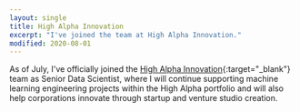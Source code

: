 ```yaml
---
layout: single
title: High Alpha Innovation
excerpt: "I've joined the team at High Alpha Innovation."
modified: 2020-08-01
---
```


As of July, I've officially joined the [High Alpha Innovation](https://www.highalphainno.com/){:target="_blank"}
team as Senior Data Scientist,
where I will continue supporting machine learning engineering projects within the High Alpha portfolio
and will also help corporations innovate through startup and venture studio creation.
